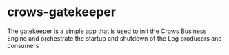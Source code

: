 crows-gatekeeper
================

The gatekeeper is a simple app that is used to init the Crows Business Engine and orchestrate the startup and shutdown of the Log producers and consumers
